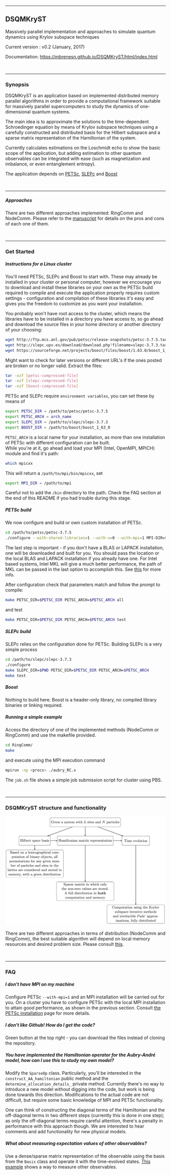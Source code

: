 <hr>
<h2>DSQMKryST</h2>

Massively parallel implementation and approaches to simulate quantum dynamics using Krylov subspace techniques

Current version    : v0.2 (January, 2017)

Documentation: https://mbrenesn.github.io/DSQMKryST/html/index.html

<br><hr>
<h3>Synopsis</h3>

DSQMKryST is an application based on implemented distributed memory parallel algorithms in order to provide a computational framework suitable for massively parallel supercomputers to study the dynamics of one-dimensional quantum systems.

The main idea is to approximate the solutions to the time-dependent Schroedinger equation by means of Krylov subspace techniques using a carefully constructed and distributed basis for the Hilbert subspace and a sparse matrix representation of the Hamiltonian of the system. 

Currently calculates estimations on the Loschmidt echo to show the basic scope of the application, but adding estimation to other quantum observables can be integrated with ease (such as magnetization and imbalance, or even entanglement entropy).

The application depends on [PETSc](https://www.mcs.anl.gov/petsc/), [SLEPc](http://slepc.upv.es) and [Boost](http://www.boost.org)

<br><hr>
<h5>Approaches</h5>

There are two different approaches implemented: RingComm and NodeComm. Please refer to the [manuscript](docs/PP_v2.0.pdf) for details on the pros and cons of each one of them.

<br><hr>
<h3>Get Started</h3>

<h5>Instructions for a Linux cluster</h5>

You'll need PETSc, SLEPc and Boost to start with. These may already be installed in your cluster or personal computer, however we encourage you to download and install these libraries on your own as the PETSc build required to compile and execute the application properly requires custom settings - configuration and compilation of these libraries it's easy and gives you the freedom to customize as you want your installation.

You probably won't have root access to the cluster, which means the libraries have to be installed in a directory you have access to, so go ahead and download the source files in your home directory or another directory of your choosing:

```bash
wget http://ftp.mcs.anl.gov/pub/petsc/release-snapshots/petsc-3.7.5.tar.gz
wget http://slepc.upv.es/download/download.php?filename=slepc-3.7.3.tar.gz
wget https://sourceforge.net/projects/boost/files/boost/1.63.0/boost_1_63_0.tar.gz
```

Might want to check for later versions or different URL's if the ones posted are broken or no longer valid.
Extract the files:

```bash
tar -xzf [petsc-compressed-file]
tar -xzf [slepc-compressed-file]
tar -xzf [boost-compressed-file]
```

PETSc and SLEPc require ```environment variables```, you can set these by means of

```bash
export PETSC_DIR = /path/to/petsc/petsc-3.7.5
export PETSC_ARCH = arch_name
export SLEPC_DIR = /path/to/slepc/slepc-3.7.3
export BOOST_DIR = /path/to/boost/boost_1_63_0
```

```PETSC_ARCH``` is a local name for your installation, as more than one installation of PETSc with different configuration can be built.   
While you're at it, go ahead and load your MPI (Intel, OpenMPI, MPICH) module and find it's path:

```bash
which mpicxx
```

This will return a ```/path/to/mpi/bin/mpicxx```, set

```bash
export MPI_DIR = /path/to/mpi
```

Careful not to add the ```/bin``` directory to the path. Check the FAQ section at the end of this README if you had trouble during this stage.

<h5>PETSc build</h5>

We now configure and build or own custom installation of PETSc.

```bash
cd /path/to/petsc/petsc-3.7.5
./configure --with-shared-libraries=1 --with-x=0 --with-mpi=1 MPI-DIR=$MPI_DIR --with-debugging=0 --with-scalar-type=complex --with-64-bit-ints --with-64-bit-indices --with-fortran=1 --with-fortran-kernels=1 --with-fortran-interfaces=1 --with-blas-lapack-dir=/path/to/blas-lapack
```

The last step is important - if you don't have a BLAS or LAPACK installation, one will be downloaded and built for you. You should pass the location or the local BLAS and LAPACK installation if you already have one. For Intel based systems, Intel MKL will give a much better performance, the path of MKL can be passed in the last option to accomplish this. See [this](https://www.mcs.anl.gov/petsc/documentation/installation.html#blas-lapack) for more info.

After configuration check that parameters match and follow the prompt to compile:

```bash
make PETSC_DIR=$PETSC_DIR PETSC_ARCH=$PETSC_ARCH all
```

and test

```bash
make PETSC_DIR=$PETSC_DIR PETSC_ARCH=$PETSC_ARCH test
```

<h5>SLEPc build</h5>

SLEPc relies on the configuration done for PETSc. Building SLEPc is a very simple process

```bash
cd /path/to/slepc/slepc-3.7.3
./configure
make SLEPC_DIR=$PWD PETSC_DIR=$PETSC_DIR PETSC_ARCH=$PETSC_ARCH
make test
```

<h5>Boost</h5>

Nothing to build here. Boost is a header-only library, no compiled library binaries or linking required.

<h5>Running a simple example</h5>

Access the directory of one of the implemented methods (NodeComm or RingComm) and use the makefile provided.

```bash
cd RingComm/
make
```

and execute using the MPI execution command

```bash
mpirun -np <procs> ./aubry_RC.x
```

The ```job.sh``` file shows a simple job submission script for cluster using PBS.

<br><hr>
<h3>DSQMKryST structure and functionality</h3>

![Design](./docs/Design.png)

There are two different approaches in terms of distribution (NodeComm and RingComm), the best suitable algorithm will depend on local memory resources and desired problem size. Please consult [this](./docs/PP_v2.0.pdf).

<br><hr>
<h3>FAQ</h3>

<h5>I don't have MPI on my machine</h5>

Configure PETSc ```--with-mpi=1``` and an MPI installation will be carried out for you. On a cluster you have to configure PETSc with the local MPI installation to attain good performance, as shown in the previous section. Consult [the PETSc installation](https://www.mcs.anl.gov/petsc/documentation/installation.html) page for more details. 

<h5>I don't like Github! How do I get the code?</h5>

Green button at the top right - you can download the files instead of cloning the repository.

<h5>You have implemented the Hamiltonian operator for the Aubry-André model, how can I use this to study my own model?</h5>

Modify the ```SparseOp``` class. Particularly, you'll be interested in the ```construct_AA_hamiltonian``` public method and the ```determine_allocation_details_``` private method. Currently there's no way to introduce a new model without digging into the code, but work is being done towards this direction. Modifications to the actual code are not difficult, but require some basic knowledge of MPI and PETSc functionality.   

One can think of constructing the diagonal terms of the Hamiltonian and the off-diagonal terms in two different steps (currently this is done in one step); as only the off-diagonal terms require careful attention, there's a penalty in performance with this approach though. We are interested to hear comments and add functionality for new physical models.

<h5>What about measuring expectation values of other observables?</h5>

Use a dense/sparse matrix representation of the observable using the basis from the ```Basis``` class and operate it with the time-evolved states. [This example](https://github.com/mbrenesn/QuDyn) shows a way to measure other observables. 


